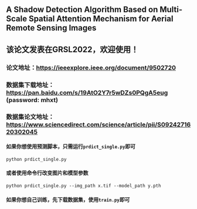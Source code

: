 ## A Shadow Detection Algorithm Based on Multi-Scale Spatial Attention Mechanism for Aerial Remote Sensing Images
## 该论文发表在GRSL2022，欢迎使用！
### 论文地址：https://ieeexplore.ieee.org/document/9502720
### 数据集下载地址： https://pan.baidu.com/s/19AtO2Y7r5wDZs0PQgA5eug (password: mhxt)
### 数据集论文地址：https://www.sciencedirect.com/science/article/pii/S0924271620302045

#### 如果你想使用预测脚本，只需运行`prdict_single.py`即可
```python prdict_single.py ```
#### 或者使用命令行改变图片和模型参数
```python prdict_single.py --img_path x.tif --model_path y.pth```

#### 如果你想自己训练，先下载数据集，使用`train.py`即可
